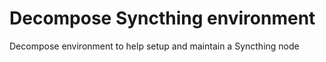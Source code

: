 # Decompose Syncthing environment

Decompose environment to help setup and maintain a Syncthing node
